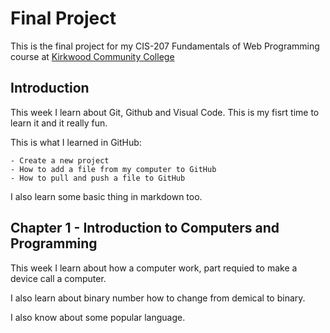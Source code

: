# Final Project
This is the final project for my CIS-207 Fundamentals of Web Programming course at [Kirkwood Community College](https://www.kirkwood.edu)
## Introduction
This week I learn about Git, Github and Visual Code. This is my fisrt time to learn it and it really fun.

This is what I learned in GitHub:

    - Create a new project
    - How to add a file from my computer to GitHub
    - How to pull and push a file to GitHub

I also learn some basic thing in markdown too.

## Chapter 1 - Introduction to Computers and Programming
This week I learn about how a computer work, part requied to make a device call a computer.

I also learn about binary number how to change from demical to binary.

I also know about some popular language.